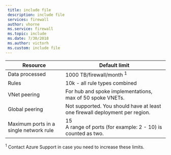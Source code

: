 ```yaml
---
 title: include file
 description: include file
 services: firewall
 author: vhorne
 ms.service: firewall
 ms.topic: include
 ms.date: 7/30/2018
 ms.author: victorh
 ms.custom: include file
---
```


| Resource | Default limit |
| --- | --- |
| Data processed |1000 TB/firewall/month <sup>1</sup> |
|Rules|10k - all rule types combined|
|VNet peering|For hub and spoke implementations, max of 50 spoke VNETs.|
|Global peering|Not supported. You should have at least one firewall deployment per region.|
|Maximum ports in a single network rule|15<br>A range of ports (for example: 2 - 10) is counted as two.


<sup>1</sup> Contact Azure Support in case you need to increase these limits.
